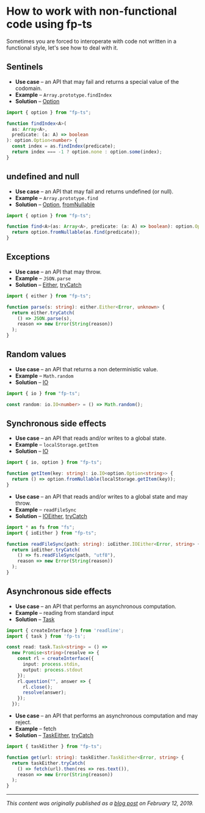 # How to work with non-functional code using fp-ts

Sometimes you are forced to interoperate with code not written in a functional style, let's see how to deal with it.

## Sentinels

- **Use case** – an API that may fail and returns a special value of the codomain.
- **Example** – `Array.prototype.findIndex`
- **Solution** – [Option](https://gcanti.github.io/fp-ts/modules/Option.ts)

<!-- verifier:tsconfig:noUnusedLocals=false -->
```ts
import { option } from "fp-ts";

function findIndex<A>(
  as: Array<A>,
  predicate: (a: A) => boolean
): option.Option<number> {
  const index = as.findIndex(predicate);
  return index === -1 ? option.none : option.some(index);
}
```

## undefined and null

- **Use case** – an API that may fail and returns undefined (or null).
- **Example** – `Array.prototype.find`
- **Solution** – [Option](https://gcanti.github.io/fp-ts/modules/Option.ts), [fromNullable](https://gcanti.github.io/fp-ts/modules/Option.ts#fromnullable-function)

<!-- verifier:tsconfig:noUnusedLocals=false -->
```ts
import { option } from "fp-ts";

function find<A>(as: Array<A>, predicate: (a: A) => boolean): option.Option<A> {
  return option.fromNullable(as.find(predicate));
}
```

## Exceptions

- **Use case** – an API that may throw.
- **Example** – `JSON.parse`
- **Solution** – [Either](https://gcanti.github.io/fp-ts/modules/Either.ts), [tryCatch](https://gcanti.github.io/fp-ts/modules/Either.ts#trycatch-function)

<!-- verifier:tsconfig:noUnusedLocals=false -->
```ts
import { either } from "fp-ts";

function parse(s: string): either.Either<Error, unknown> {
  return either.tryCatch(
    () => JSON.parse(s),
    reason => new Error(String(reason))
  );
}
```

## Random values

- **Use case** – an API that returns a non deterministic value.
- **Example** – `Math.random`
- **Solution** – [IO](https://gcanti.github.io/fp-ts/modules/IO.ts)

<!-- verifier:tsconfig:noUnusedLocals=false -->
```ts
import { io } from "fp-ts";

const random: io.IO<number> = () => Math.random();
```

## Synchronous side effects

- **Use case** – an API that reads and/or writes to a global state.
- **Example** – `localStorage.getItem`
- **Solution** – [IO](https://gcanti.github.io/fp-ts/modules/IO.ts)

<!-- verifier:tsconfig:noUnusedLocals=false -->
```ts
import { io, option } from "fp-ts";

function getItem(key: string): io.IO<option.Option<string>> {
  return () => option.fromNullable(localStorage.getItem(key));
}
```

- **Use case** – an API that reads and/or writes to a global state and may throw.
- **Example** – `readFileSync`
- **Solution** – [IOEither](https://gcanti.github.io/fp-ts/modules/IOEither.ts), [tryCatch](https://gcanti.github.io/fp-ts/modules/IOEither.ts#trycatch-function)

<!-- verifier:tsconfig:noUnusedLocals=false -->
```ts
import * as fs from "fs";
import { ioEither } from "fp-ts";

function readFileSync(path: string): ioEither.IOEither<Error, string> {
  return ioEither.tryCatch(
    () => fs.readFileSync(path, "utf8"),
    reason => new Error(String(reason))
  );
}
```

## Asynchronous side effects

- **Use case** – an API that performs an asynchronous computation.
- **Example** – reading from standard input
- **Solution** – [Task](https://gcanti.github.io/fp-ts/modules/Task.ts)

<!-- verifier:tsconfig:noUnusedLocals=false -->
```ts
import { createInterface } from 'readline';
import { task } from 'fp-ts';

const read: task.Task<string> = () =>
  new Promise<string>(resolve => {
    const rl = createInterface({
      input: process.stdin,
      output: process.stdout
    });
    rl.question("", answer => {
      rl.close();
      resolve(answer);
    });
  });
```

- **Use case** – an API that performs an asynchronous computation and may reject.
- **Example** – fetch
- **Solution** – [TaskEither](https://gcanti.github.io/fp-ts/modules/TaskEither.ts), [tryCatch](https://gcanti.github.io/fp-ts/modules/TaskEither.ts#trycatch-function)

<!-- verifier:tsconfig:noUnusedLocals=false -->
```ts
import { taskEither } from "fp-ts";

function get(url: string): taskEither.TaskEither<Error, string> {
  return taskEither.tryCatch(
    () => fetch(url).then(res => res.text()),
    reason => new Error(String(reason))
  );
}
```

---

_This content was originally published as a [blog post](https://dev.to/gcanti/interoperability-with-non-functional-code-using-fp-ts-432e) on February 12, 2019._
